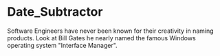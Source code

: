 # Date_Subtractor
Software Engineers have never been known for their creativity in naming products. Look at Bill Gates he nearly named the famous Windows operating system "Interface Manager".
